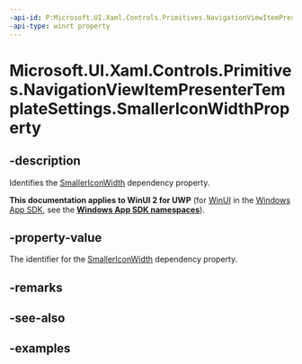 ```yaml
---
-api-id: P:Microsoft.UI.Xaml.Controls.Primitives.NavigationViewItemPresenterTemplateSettings.SmallerIconWidthProperty
-api-type: winrt property
---
```


# Microsoft.UI.Xaml.Controls.Primitives.NavigationViewItemPresenterTemplateSettings.SmallerIconWidthProperty

<!--
public static Windows.UI.Xaml.DependencyProperty SmallerIconWidthProperty { get; }
-->

## -description

Identifies the [SmallerIconWidth](navigationviewitempresentertemplatesettings_smallericonwidth.md) dependency property.

**This documentation applies to WinUI 2 for UWP** (for [WinUI](/windows/apps/winui/winui3/) in the [Windows App SDK](/windows/apps/windows-app-sdk/), see the **[Windows App SDK namespaces](/windows/windows-app-sdk/api/winrt/)**).

## -property-value

The identifier for the [SmallerIconWidth](navigationviewitempresentertemplatesettings_smallericonwidth.md) dependency property.

## -remarks

## -see-also

## -examples
